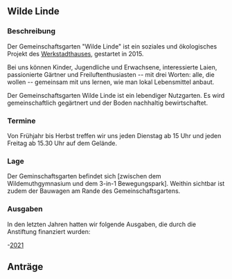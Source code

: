 ## Wilde Linde

### Beschreibung

Der Gemeinschaftsgarten "Wilde Linde" ist ein soziales und ökologisches Projekt des [Werkstadthauses](https://www.werkstadthaus.de/), gestartet in 2015.

Bei uns können Kinder, Jugendliche und Erwachsene, interessierte Laien, passionierte Gärtner und Freiluftenthusiasten -- mit drei Worten: alle, die wollen -- gemeinsam mit uns lernen, wie man lokal Lebensmittel anbaut.

Der Gemeinschaftsgarten Wilde Linde ist ein lebendiger Nutzgarten. Es wird gemeinschaftlich gegärtnert und der Boden nachhaltig bewirtschaftet.

### Termine

Von Frühjahr bis Herbst treffen wir uns jeden Dienstag ab 15 Uhr und jeden Freitag ab 15.30 Uhr auf dem Gelände.

### Lage

Der Geminschaftsgarten befindet sich [zwischen dem Wildemuthgymnasium und dem 3-in-1 Bewegungspark]. Weithin sichtbar ist zudem der Bauwagen am Rande des Gemeinschaftsgartens.

### Ausgaben

In den letzten Jahren hatten wir folgende Ausgaben, die durch die Anstiftung finanziert wurden:

-[2021](Ausgaben/Ausgaben_wiLi_2021_public.csv)

## Anträge

